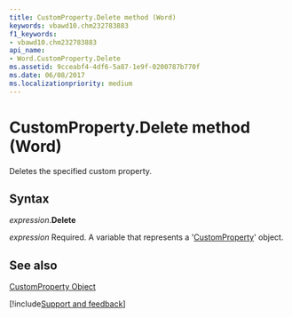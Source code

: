 ```yaml
---
title: CustomProperty.Delete method (Word)
keywords: vbawd10.chm232783883
f1_keywords:
- vbawd10.chm232783883
api_name:
- Word.CustomProperty.Delete
ms.assetid: 9cceabf4-4df6-5a87-1e9f-0200787b770f
ms.date: 06/08/2017
ms.localizationpriority: medium
---
```



# CustomProperty.Delete method (Word)

Deletes the specified custom property.


## Syntax

_expression_.**Delete**

_expression_ Required. A variable that represents a '[CustomProperty](Word.CustomProperty.md)' object.


## See also


[CustomProperty Object](Word.CustomProperty.md)

[!include[Support and feedback](~/includes/feedback-boilerplate.md)]